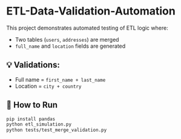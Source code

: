 # ETL-Data-Validation-Automation

This project demonstrates automated testing of ETL logic where:
- Two tables (`users`, `addresses`) are merged
- `full_name` and `location` fields are generated

## 💡 Validations:
- Full name = `first_name + last_name`
- Location = `city + country`

## 🔧 How to Run
```bash
pip install pandas
python etl_simulation.py
python tests/test_merge_validation.py
